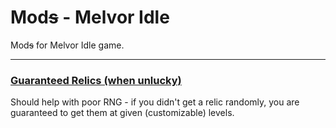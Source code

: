 # Mod~~s~~ - Melvor Idle
Mod~~s~~ for Melvor Idle game.
___
### [Guaranteed Relics (when unlucky)](https://mod.io/g/melvoridle/m/guaranteed-relics-when-unlucky)
Should help with poor RNG - if you didn't get a relic randomly, you are guaranteed to get them at given (customizable) levels.

